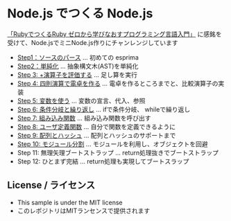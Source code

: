 # Node.js でつくる Node.js

[「RubyでつくるRuby ゼロから学びなおすプログラミング言語入門」](https://www.amazon.co.jp/dp/4908686017) に感銘を受けて、Node.jsでミニNode.js作りにチャンレンジしています

* [Step1：ソースのパース](https://qiita.com/massie_g/items/3f604413ca5ea4552b45) ... 初めての esprima
* [Step2：単純化](https://qiita.com/massie_g/items/6c852f96f7271e9e70bf) ... 抽象構文木(AST)を単純化
* [Step 3: +演算子を評価する](https://qiita.com/massie_g/items/ad6ae33ec1e46b67ad57) ... 足し算を実行
* [Step 4: 四則演算で電卓を作る](https://qiita.com/massie_g/items/40591822228d7e166b63) ... 電卓を作るところまでと、比較演算子の実装
* [Step 5: 変数を使う](https://qiita.com/massie_g/items/1e5bf8b3cca0ae08fd1c) ... 変数の宣言、代入、参照
* [Step 6: 条件分岐と繰り返し](https://qiita.com/massie_g/items/f801692fb9b07d007285) ... ifで条件分岐、 whileで繰り返し
* [Step 7: 組み込み関数](https://qiita.com/massie_g/items/22506a9dabbd13cee13f) ... 組み込み関数を呼び出す
* [Step 8: ユーザ定義関数](https://qiita.com/massie_g/items/e537f14300a6113a6237) ... 自分で関数を定義できるように
* [Step 9: 配列とハッシュ](https://qiita.com/massie_g/items/b2a94e98ff80868bedec) ... 配列とハッシュのサポートまで
* [Step 10: モジュール分割](https://qiita.com/massie_g/items/1b59efb5f891b3dda05b) ... モジュールを利用し、オブジェクトを回避
* Step 11: 無理矢理ブートストラップ ... return処理抜きでブートストラップ
* Step 12: ひとまず完結 ... return処理も実現してブートスラップ




## License / ライセンス

* This sample is under the MIT license
* このレポジトリはMITランセンスで提供されます



